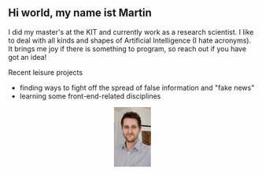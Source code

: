 ## Hi world, my name ist Martin

I did my master's at the KIT and currently work as a research scientist. I like to deal with all kinds and shapes of Artificial Intelligence (I hate acronyms).<br>
It brings me joy if there is something to program, so reach out if you have got an idea!

Recent leisure projects
* finding ways to fight off the spread of false information and "fake news"
* learning some front-end-related disciplines

<p align="center">
    <img src="img/1553834524581_cr.jpg" width=75>
</p>